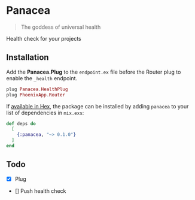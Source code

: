 # Panacea

> The goddess of universal health

Health check for your projects

## Installation

Add the **Panacea.Plug** to the `endpoint.ex` file before the Router plug to enable the `_health` endpoint.

```elixir
plug Panacea.HealthPlug
plug PhoenixApp.Router
```

If [available in Hex](https://hex.pm/docs/publish), the package can be installed
by adding `panacea` to your list of dependencies in `mix.exs`:

```elixir
def deps do
  [
    {:panacea, "~> 0.1.0"}
  ]
end
```

## Todo

- [x] Plug
- [] Push health check
